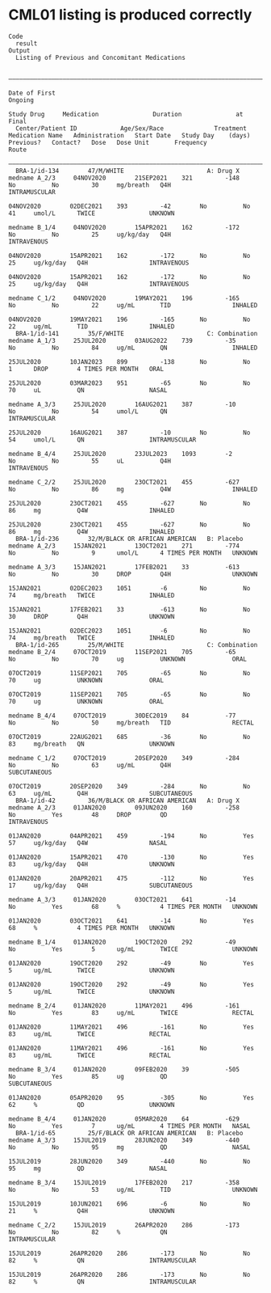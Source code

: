# CML01 listing is produced correctly

    Code
      result
    Output
      Listing of Previous and Concomitant Medications
      
      ————————————————————————————————————————————————————————————————————————————————————————————————————————————————————————————————————————————————————————————————————————————————————————————————————————————————————————
                                                                                              Date of First                                                    Ongoing                                                        
                                                                                                Study Drug     Medication               Duration               at Final                                                       
      Center/Patient ID            Age/Sex/Race              Treatment      Medication Name   Administration   Start Date   Study Day    (days)    Previous?   Contact?   Dose   Dose Unit       Frequency           Route    
      ————————————————————————————————————————————————————————————————————————————————————————————————————————————————————————————————————————————————————————————————————————————————————————————————————————————————————————
      BRA-1/id-134        47/M/WHITE                       A: Drug X        medname A_2/3     04NOV2020        21SEP2021    321         -148       No          No         30     mg/breath   Q4H                 INTRAMUSCULAR
                                                                                              04NOV2020        02DEC2021    393         -42        No          No         41     umol/L      TWICE               UNKNOWN      
                                                                            medname B_1/4     04NOV2020        15APR2021    162         -172       No          No         25     ug/kg/day   Q4H                 INTRAVENOUS  
                                                                                              04NOV2020        15APR2021    162         -172       No          No         25     ug/kg/day   Q4H                 INTRAVENOUS  
                                                                                              04NOV2020        15APR2021    162         -172       No          No         25     ug/kg/day   Q4H                 INTRAVENOUS  
                                                                            medname C_1/2     04NOV2020        19MAY2021    196         -165       No          No         22     ug/mL       TID                 INHALED      
                                                                                              04NOV2020        19MAY2021    196         -165       No          No         22     ug/mL       TID                 INHALED      
      BRA-1/id-141        35/F/WHITE                       C: Combination   medname A_1/3     25JUL2020        03AUG2022    739         -35        No          No         84     ug/mL       QN                  INHALED      
                                                                                              25JUL2020        10JAN2023    899         -138       No          No         1      DROP        4 TIMES PER MONTH   ORAL         
                                                                                              25JUL2020        03MAR2023    951         -65        No          No         70     uL          QN                  NASAL        
                                                                            medname A_3/3     25JUL2020        16AUG2021    387         -10        No          No         54     umol/L      QN                  INTRAMUSCULAR
                                                                                              25JUL2020        16AUG2021    387         -10        No          No         54     umol/L      QN                  INTRAMUSCULAR
                                                                            medname B_4/4     25JUL2020        23JUL2023    1093        -2         No          No         55     uL          Q4H                 INTRAVENOUS  
                                                                            medname C_2/2     25JUL2020        23OCT2021    455         -627       No          No         86     mg          Q4W                 INHALED      
                                                                                              25JUL2020        23OCT2021    455         -627       No          No         86     mg          Q4W                 INHALED      
                                                                                              25JUL2020        23OCT2021    455         -627       No          No         86     mg          Q4W                 INHALED      
      BRA-1/id-236        32/M/BLACK OR AFRICAN AMERICAN   B: Placebo       medname A_2/3     15JAN2021        13OCT2021    271         -774       No          No         9      umol/L      4 TIMES PER MONTH   UNKNOWN      
                                                                            medname A_3/3     15JAN2021        17FEB2021    33          -613       No          No         30     DROP        Q4H                 UNKNOWN      
                                                                                              15JAN2021        02DEC2023    1051        -6         No          No         74     mg/breath   TWICE               INHALED      
                                                                                              15JAN2021        17FEB2021    33          -613       No          No         30     DROP        Q4H                 UNKNOWN      
                                                                                              15JAN2021        02DEC2023    1051        -6         No          No         74     mg/breath   TWICE               INHALED      
      BRA-1/id-265        25/M/WHITE                       C: Combination   medname B_2/4     07OCT2019        11SEP2021    705         -65        No          No         70     ug          UNKNOWN             ORAL         
                                                                                              07OCT2019        11SEP2021    705         -65        No          No         70     ug          UNKNOWN             ORAL         
                                                                                              07OCT2019        11SEP2021    705         -65        No          No         70     ug          UNKNOWN             ORAL         
                                                                            medname B_4/4     07OCT2019        30DEC2019    84          -77        No          No         50     mg/breath   TID                 RECTAL       
                                                                                              07OCT2019        22AUG2021    685         -36        No          No         83     mg/breath   QN                  UNKNOWN      
                                                                            medname C_1/2     07OCT2019        20SEP2020    349         -284       No          No         63     ug/mL       Q4H                 SUBCUTANEOUS 
                                                                                              07OCT2019        20SEP2020    349         -284       No          No         63     ug/mL       Q4H                 SUBCUTANEOUS 
      BRA-1/id-42         36/M/BLACK OR AFRICAN AMERICAN   A: Drug X        medname A_2/3     01JAN2020        09JUN2020    160         -258       No          Yes        48     DROP        QD                  INTRAVENOUS  
                                                                                              01JAN2020        04APR2021    459         -194       No          Yes        57     ug/kg/day   Q4W                 NASAL        
                                                                                              01JAN2020        15APR2021    470         -130       No          Yes        83     ug/kg/day   Q4H                 UNKNOWN      
                                                                                              01JAN2020        20APR2021    475         -112       No          Yes        17     ug/kg/day   Q4H                 SUBCUTANEOUS 
                                                                            medname A_3/3     01JAN2020        03OCT2021    641         -14        No          Yes        68     %           4 TIMES PER MONTH   UNKNOWN      
                                                                                              01JAN2020        03OCT2021    641         -14        No          Yes        68     %           4 TIMES PER MONTH   UNKNOWN      
                                                                            medname B_1/4     01JAN2020        19OCT2020    292         -49        No          Yes        5      ug/mL       TWICE               UNKNOWN      
                                                                                              01JAN2020        19OCT2020    292         -49        No          Yes        5      ug/mL       TWICE               UNKNOWN      
                                                                                              01JAN2020        19OCT2020    292         -49        No          Yes        5      ug/mL       TWICE               UNKNOWN      
                                                                            medname B_2/4     01JAN2020        11MAY2021    496         -161       No          Yes        83     ug/mL       TWICE               RECTAL       
                                                                                              01JAN2020        11MAY2021    496         -161       No          Yes        83     ug/mL       TWICE               RECTAL       
                                                                                              01JAN2020        11MAY2021    496         -161       No          Yes        83     ug/mL       TWICE               RECTAL       
                                                                            medname B_3/4     01JAN2020        09FEB2020    39          -505       No          Yes        85     ug          QD                  SUBCUTANEOUS 
                                                                                              01JAN2020        05APR2020    95          -305       No          Yes        62     %           QD                  UNKNOWN      
                                                                            medname B_4/4     01JAN2020        05MAR2020    64          -629       No          Yes        7      ug/mL       4 TIMES PER MONTH   NASAL        
      BRA-1/id-65         25/F/BLACK OR AFRICAN AMERICAN   B: Placebo       medname A_3/3     15JUL2019        28JUN2020    349         -440       No          No         95     mg          QD                  NASAL        
                                                                                              15JUL2019        28JUN2020    349         -440       No          No         95     mg          QD                  NASAL        
                                                                            medname B_3/4     15JUL2019        17FEB2020    217         -358       No          No         53     ug/mL       TID                 UNKNOWN      
                                                                                              15JUL2019        10JUN2021    696         -6         No          No         21     %           Q4H                 UNKNOWN      
                                                                            medname C_2/2     15JUL2019        26APR2020    286         -173       No          No         82     %           QN                  INTRAMUSCULAR
                                                                                              15JUL2019        26APR2020    286         -173       No          No         82     %           QN                  INTRAMUSCULAR
                                                                                              15JUL2019        26APR2020    286         -173       No          No         82     %           QN                  INTRAMUSCULAR

